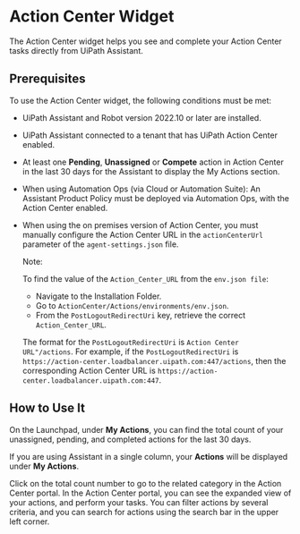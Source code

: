 # Action Center Widget

The Action Center widget helps you see and complete your Action Center tasks directly from UiPath Assistant.

## Prerequisites

To use the Action Center widget, the following conditions must be met:

* UiPath Assistant and Robot version 2022.10 or later are installed.
* UiPath Assistant connected to a tenant that has UiPath Action Center enabled.
* At least one **Pending**, **Unassigned** or **Compete** action in Action Center in the last 30 days for the Assistant to display the My Actions section.
* When using Automation Ops (via Cloud or Automation Suite): An Assistant Product Policy must be deployed via Automation Ops,
  with the Action Center enabled.
* When using the on premises version of Action Center, you must manually configure the Action Center URL in the `actionCenterUrl` parameter of the `agent-settings.json` file.

  Note:


  To find the value of the `Action_Center_URL` from the `env.json file`:

  + Navigate to the Installation Folder.
  + Go to `ActionCenter/Actions/environments/env.json`.
  + From the `PostLogoutRedirectUri` key, retrieve the correct `Action_Center_URL`.

  The format for the `PostLogoutRedirectUri` is `Action Center URL"/actions`. For example, if the `PostLogoutRedirectUri` is `https://action-center.loadbalancer.uipath.com:447/actions`, then the corresponding Action Center URL is `https://action-center.loadbalancer.uipath.com:447`.

## How to Use It

On the Launchpad, under **My Actions**, you can find the total count of your unassigned, pending, and completed actions for the last 30 days.

If you are using Assistant in a single column, your **Actions** will be displayed under **My Actions**.

Click on the total count number to go to the related category in the Action Center portal. In the Action Center portal, you
can see the expanded view of your actions, and perform your tasks. You can filter actions by several criteria, and you can
search for actions using the search bar in the upper left corner.